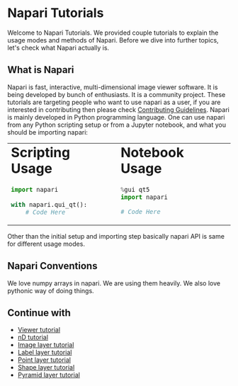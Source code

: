 # Napari Tutorials

Welcome to Napari Tutorials. We provided couple tutorials to 
explain the usage modes and methods of Napari. Before we dive 
into further topics, let's check what Napari actually is.

## What is Napari

Napari is fast, interactive, multi-dimensional image viewer 
software. It is being developed by bunch of enthusiasts. It is a 
community project. These tutorials are targeting people who want to use 
napari as a user, if you are interested in contributing then 
please check [Contributing Guidelines](../CONTRIBUTING.md). Napari 
is mainly developed in Python programming language. One can 
use napari from any Python scripting setup or from a Jupyter notebook, 
and what you should be importing napari:


<table border="0">
 <tr>
    <td><b style="font-size:30px">Scripting Usage</b></td>
    <td><b style="font-size:30px">Notebook Usage</b></td>
 </tr>
 <tr>
   <td>
      
```python
import napari
        
with napari.qui_qt():
    # Code Here
``` 
   </td>
   <td>
   
```python
%gui qt5
import napari       

# Code Here
```
   </td>
 </tr>
</table>

Other than the initial setup and importing step basically napari API is 
same for different usage modes.  

## Napari Conventions

We love numpy arrays in napari. We are using them heavily. We also love pythonic
way of doing things.  

## Continue with

- [Viewer tutorial](viewer.md)
- [nD tutorial](arbitrary_dimensional.md)
- [Image layer tutorial](images.md)
- [Label layer tutorial](labels.md)
- [Point layer tutorial](points.md)
- [Shape layer tutorial](shapes.md)
- [Pyramid layer tutorial](pyramid.md)
